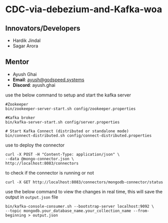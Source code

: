 # **CDC-via-debezium-and-Kafka-woa**
## **Innovators/Developers​**
- Hardik Jindal 
- Sagar Arora 

## **Mentor**
- Ayush Ghai 
- **Email**: ayush@godspeed.systems
- **Discord**: ayush.ghai

use the below command to setup and start the kafka server
```
#Zookeeper
bin/zookeeper-server-start.sh config/zookeeper.properties

#Kafka broker
bin/kafka-server-start.sh config/server.properties

# Start Kafka Connect (distributed or standalone mode)
bin/connect-distributed.sh config/connect-distributed.properties
```

use to deploy the connector
```
curl -X POST -H "Content-Type: application/json" \
--data @mongo-connector.json \
http://localhost:8083/connectors
```
to check if the connector is running or not
```
curl -X GET http://localhost:8083/connectors/mongodb-connector/status
```
use the below command to view the changes in real time, this will save the output in `output.json` file
```
bin/kafka-console-consumer.sh --bootstrap-server localhost:9092 \
--topic mongodb.your_database_name.your_collection_name --from-beginning > output.json
```
